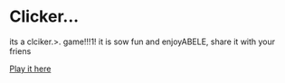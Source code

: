 # Clicker...
its a clciker.>. game!!!1! it is sow fun and enjoyABELE, share it with your friens

[Play it here](https://bvfreak.github.io/clicker.../)
